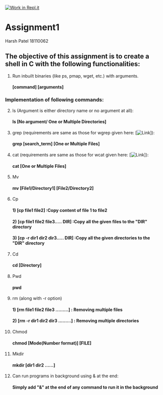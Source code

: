 [![Work in Repl.it](https://classroom.github.com/assets/work-in-replit-14baed9a392b3a25080506f3b7b6d57f295ec2978f6f33ec97e36a161684cbe9.svg)](https://classroom.github.com/online_ide?assignment_repo_id=3010485&assignment_repo_type=AssignmentRepo)
# Assignment1

Harsh Patel 
18110062

## The objective of this assignment is to create a shell in C with the following functionalities:
1) Run inbuilt binaries (like ps, pmap, wget, etc.) with arguments.
      #### [command] [arguments]
### Implementation of following commands:
2) ls (Argument is either directory name or no argument at all):
      #### ls [No argument/ One or Multiple Directories]
3) grep (requirements are same as those for wgrep given here: [![Link](https://github.com/remzi-arpacidusseau/ostep-projects/tree/master/initial-utilities)]):
      #### grep [search_term] [One or Multiple Files]
4) cat (requirements are same as those for wcat given here: [![Link](https://github.com/remzi-arpacidusseau/ostep-projects/tree/master/initial-utilities)]):
      #### cat [One or Multiple Files]
5) Mv 
      #### mv [File1/Directory1] [File2/Directory2]
6) Cp
      #### 1) [cp file1 file2] :Copy content of file 1 to file2
      #### 2) [cp file1 file2 file3..... DIR] :Copy all the given files to the "DIR" directory
      #### 3) [cp -r dir1 dir2 dir3..... DIR] :Copy all the given directories to the "DIR" directory
7) Cd 
      #### cd [Directory]
8) Pwd
      #### pwd
9) rm (along with -r option) 
      #### 1) [rm file1 file2 file3 .........] : Removing multiple files
      #### 2) [rm -r dir1 dir2 dir3 .........] : Removing multiple directories
10) Chmod
      #### chmod [Mode(Number format)] [FILE]
11) Mkdir
      #### mkdir [dir1 dir2 ......]
11) Can run programs in background using & at the end:
      #### Simply add "&" at the end of any command to run it in the background
